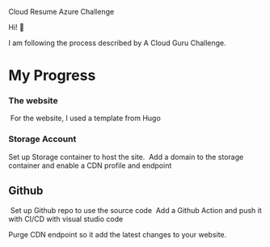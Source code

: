 Cloud Resume Azure Challenge

Hi! 👋  

I am following the process described by A Cloud Guru Challenge.

# My Progress #

### The website ###
​
For the website, I used a template from Hugo 
### Storage Account ###

Set up Storage container to host the site. 
​
Add a domain to the storage container and enable a CDN profile and endpoint 
## Github ## 
​
Set up Github repo to use the source code 
​
Add a Github Action and push it with CI/CD with visual studio code 

Purge CDN endpoint so it add the latest changes to your website. ​